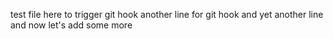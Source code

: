 test file here to trigger git hook
another line for git hook
and yet another line
and now let's add some more
